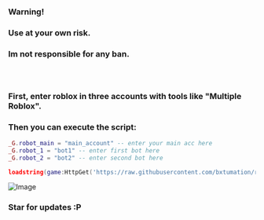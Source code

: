 ### Warning!

<h3>Use at your own risk.</h3>
<h3>Im not responsible for any ban.<h3>

<br>

<h3>First, enter roblox in three accounts with tools like "Multiple Roblox".</h3>

<h3>Then you can execute the script:</h3>

```lua
_G.robot_main = "main_account" -- enter your main acc here
_G.robot_1 = "bot1" -- enter first bot here
_G.robot_2 = "bot2" -- enter second bot here

loadstring(game:HttpGet('https://raw.githubusercontent.com/bxtumation/ro-bot/refs/heads/main/src.lua'))()
```

![Image](https://github.com/user-attachments/assets/6de5b15b-ff01-4062-bbe4-4f1ae3a3d05c)

<h3>Star for updates :P</h3>
